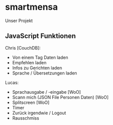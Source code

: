 # smartmensa

Unser Projekt

## JavaScript Funktionen
Chris [CouchDB]:
- Von einem Tag Daten laden
- Empfehlen laden
- Infos zu Gerichten laden
- Sprache / Übersetzungen laden


Lucas:
- Sprachausgabe / -eingabe [WoO]
- Scann mich (JSON File Personen Daten) [WoO]
- Splitscreen [WoO]
- Timer
- Zurück irgendwie / Logout
- Rausschmiss
